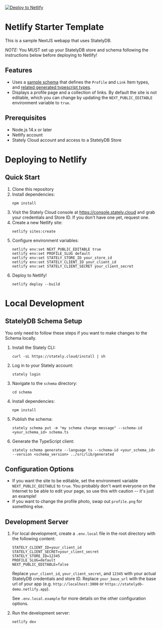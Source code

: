[![Deploy to Netlify](https://www.netlify.com/img/deploy/button.svg)](https://app.netlify.com/start/deploy?repository=https://github.com/StatelyCloud/netlify-starter-template#PROFILE_SLUG=default&NEXT_PUBLIC_EDITABLE=false)

# Netlify Starter Template

This is a sample NextJS webapp that uses StatelyDB.

*NOTE:* You MUST set up your StatelyDB store and schema following the instructions below before deploying to Netlify!

## Features

- Uses a [sample schema](./schema/schema.ts) that defines the `Profile` and `Link` Item types, and [related generated typescript types](./src/lib/generated).
- Displays a profile page and a collection of links. By default the site is not editable, which you can change by updating the `NEXT_PUBLIC_EDITABLE` environment variable to `true`.

## Prerequisites

- Node.js 14.x or later
- Netlify account
- Stately Cloud account and access to a StatelyDB Store

# Deploying to Netlify

## Quick Start

1. Clone this repository
2. Install dependencies:
   ```
   npm install
   ```
3. Visit the Stately Cloud console at https://console.stately.cloud and grab your credentials and Store ID. If you don't have one yet, request one.
4. Create a new Netlify site:
   ```
   netlify sites:create
   ```
5. Configure environment variables:
   ```
   netlify env:set NEXT_PUBLIC_EDITABLE true
   netlify env:set PROFILE_SLUG default
   netlify env:set STATELY_STORE_ID your_store_id
   netlify env:set STATELY_CLIENT_ID your_client_id
   netlify env:set STATELY_CLIENT_SECRET your_client_secret
   ```
4. Deploy to Netlify!
   ```
   netlify deploy --build
   ```

# Local Development

## StatelyDB Schema Setup

You only need to follow these steps if you want to make changes to the Schema locally.

1. Install the Stately CLI:
   ```
   curl -sL https://stately.cloud/install | sh
   ```
2. Log in to your Stately account:
   ```
   stately login
   ```
3. Navigate to the `schema` directory:
   ```
   cd schema
   ```
4. Install dependencies:
   ```
   npm install
   ```
5. Publish the schema:
   ```
   stately schema put -m "my schema change message" --schema-id <your_schema_id> schema.ts
   ```
6. Generate the TypeScript client:
   ```
   stately schema generate --language ts --schema-id <your_schema_id> --version <schema_version> ../src/lib/generated
   ```

## Configuration Options

* If you want the site to be editable, set the environment variable `NEXT_PUBLIC_EDITABLE` to `true`. You probably don't want everyone on the Internet to be able to edit your page, so use this with caution -- it's just an example!
* If you want to change the profile photo, swap out `profile.png` for something else.

## Development Server

1. For local development, create a `.env.local` file in the root directory with the following content:
   ```
   STATELY_CLIENT_ID=your_client_id
   STATELY_CLIENT_SECRET=your_client_secret
   STATELY_STORE_ID=12345
   PROFILE_SLUG=default
   NEXT_PUBLIC_EDITABLE=false
   ```
   Replace `your_client_id`, `your_client_secret`, and `12345` with your actual StatelyDB credentials and store ID.  Replace `your_base_url` with the base url of your app (e.g. `http://localhost:3000` or `https://statelydb-demo.netlify.app`).
   
   See `.env.local.example` for more details on the other configuration options.


2. Run the development server:

   ```
   netlify dev
   ```
